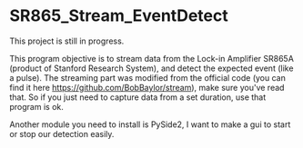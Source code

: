 # SR865_Stream_EventDetect

This project is still in progress.

This program objective is to stream data from the Lock-in Amplifier SR865A (product of Stanford Research System), and detect the expected event (like a pulse). The streaming part was modified from the official code (you can find it here https://github.com/BobBaylor/stream), make sure you've read that. So if you just need to capture data from a set duration, use that program is ok.

Another module you need to install is PySide2, I want to make a gui to start or stop our detection easily.
